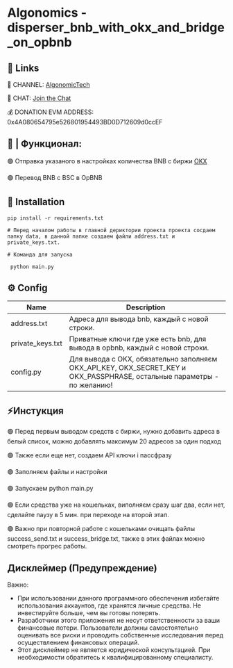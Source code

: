#  Algonomics - disperser_bnb_with_okx_and_bridge_on_opbnb


## 🔗 Links

🔔 CHANNEL: [AlgonomicTech](https://t.me/AlgonomicsTech)

💬 CHAT: [Join the Chat](https://t.me/+7zMjbT6mRBZlMGEy)

💰 DONATION EVM ADDRESS: 0x4A080654795e526801954493BD0D712609d0ccEF



## 🤖 | Функционал:

🟢 Отправка указаного в настройках количества BNB c биржи [OKX](https://www.okx.com/ru) 

🟢 Перевод BNB c BSC в OpBNB






## 🚀 Installation
```
pip install -r requirements.txt

# Перед началом работы в главной дериктории проекта проекта сосдаем папку data, в данной папке создаем файли address.txt и private_keys.txt.

# Команда для запуска

 python main.py   

```

## ⚙️ Config

| Name | Description                                                                                                             |
| --- |-------------------------------------------------------------------------------------------------------------------------|
| address.txt | Адреса для вывода bnb, каждый с новой строки.                                                                           |
| private_keys.txt | Приватные ключи где уже есть bnb, для вывода в орbnb, каждый с новой строки.                                            |
|config.py| Для вывода с OKX, обязательно заполняєм OKX_API_KEY, OKX_SECRET_KEY и OKX_PASSPHRASE, остальные параметры - по желанию! |


## ⚡️Инстукция

🟢 Перед первым выводом средств с биржи, нужно добавить адреса в белый список, можно добавлять максимум 20 адресов за один подход

🟢 Также если еще нет, создаем API ключи і пассфразу

🟢 Заполняєм файлы и настройки

🟢 Запускаем python main.py  

🟢 Если средства уже на кошельках, виполняєм сразу шаг два, если нет, сделайте паузу в 5 мин. при переходе на второй этап.

🟢 Важно при повторной работе с кошельками очищать файлы success_send.txt и success_bridge.txt, также в этих файлах можно смотреть прогрес работы.



## Дисклеймер (Предупреждение)

Важно:
- При использовании данного программного обеспечения избегайте использования аккаунтов, где хранятся личные средства. Не инвестируйте больше, чем вы готовы потерять.
- Разработчики этого приложения не несут ответственности за ваши финансовые потери. Пользователи должны самостоятельно оценивать все риски и проводить собственные исследования перед осуществлением финансовых операций.
- Этот дисклеймер не является юридической консультацией. При необходимости обратитесь к квалифицированному специалисту.
